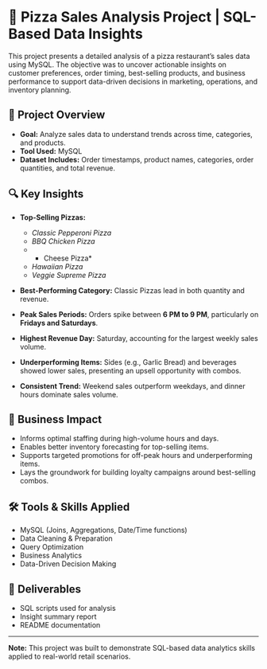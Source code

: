 # 🍕 Pizza Sales Analysis Project | SQL-Based Data Insights

This project presents a detailed analysis of a pizza restaurant’s sales data using MySQL. The objective was to uncover actionable insights on customer preferences, order timing, best-selling products, and business performance to support data-driven decisions in marketing, operations, and inventory planning.

## 📌 Project Overview

- **Goal:** Analyze sales data to understand trends across time, categories, and products.
- **Tool Used:** MySQL
- **Dataset Includes:** Order timestamps, product names, categories, order quantities, and total revenue.

## 🔍 Key Insights

- **Top-Selling Pizzas:**  
  - *Classic Pepperoni Pizza*  
  - *BBQ Chicken Pizza*  
  - * Cheese Pizza*  
  - *Hawaiian Pizza*  
  - *Veggie Supreme Pizza*  

- **Best-Performing Category:** Classic Pizzas lead in both quantity and revenue.
- **Peak Sales Periods:** Orders spike between **6 PM to 9 PM**, particularly on **Fridays and Saturdays**.
- **Highest Revenue Day:** Saturday, accounting for the largest weekly sales volume.
- **Underperforming Items:** Sides (e.g., Garlic Bread) and beverages showed lower sales, presenting an upsell opportunity with combos.
- **Consistent Trend:** Weekend sales outperform weekdays, and dinner hours dominate sales volume.

## 💼 Business Impact

- Informs optimal staffing during high-volume hours and days.
- Enables better inventory forecasting for top-selling items.
- Supports targeted promotions for off-peak hours and underperforming items.
- Lays the groundwork for building loyalty campaigns around best-selling combos.

## 🛠️ Tools & Skills Applied

- MySQL (Joins, Aggregations, Date/Time functions)
- Data Cleaning & Preparation
- Query Optimization
- Business Analytics
- Data-Driven Decision Making

## 📁 Deliverables

- SQL scripts used for analysis
- Insight summary report
- README documentation

---

**Note:** This project was built to demonstrate SQL-based data analytics skills applied to real-world retail scenarios.



